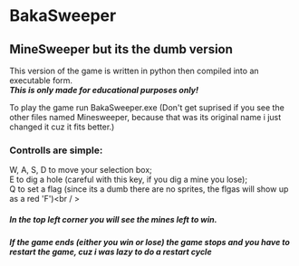 # BakaSweeper
## MineSweeper but its the dumb version
This version of the game is written in python then compiled into an executable form.<br />
***This is only made for educational purposes only!***<br />

To play the game run BakaSweeper.exe (Don't get suprised if you see the other files named Minesweeper, because that was its original name i just changed it cuz it fits better.)<br />
### Controlls are simple:<br />
W, A, S, D to move your selection box;<br />
E to dig a hole (careful with this key, if you dig a mine you lose);<br />
Q to set a flag (since its a dumb there are no sprites, the flgas will show up as a red 'F')<br / >

##### In the top left corner you will see the mines left to win.<br />
##### If the game ends (either you win or lose) the game stops and you have to restart the game, cuz i was lazy to do a restart cycle

